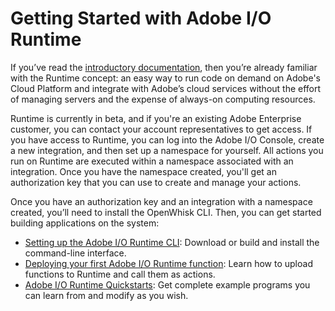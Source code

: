 # Getting Started with Adobe I/O Runtime

If you&rsquo;ve read the [introductory documentation](about.md "About Adobe I/O Runtime"), then you&rsquo;re already familiar with the Runtime concept: an easy way to run code on demand on Adobe's Cloud Platform and integrate with Adobe&rsquo;s cloud services without the effort of managing servers and the expense of always-on computing resources.  

Runtime is currently in beta, and if you're an existing Adobe Enterprise customer, you can contact your account representatives to get access. If you have access to Runtime, you can log into the Adobe I/O Console, create a new integration, and then set up a namespace for yourself. All actions you run on Runtime are executed within a namespace associated with an integration. Once you have the namespace created, you'll get an authorization key that you can use to create and manage your actions.

Once you have an authorization key and an integration with a namespace created, you&rsquo;ll need to install the OpenWhisk CLI. Then, you can get started building applications on the system:

* [Setting up the Adobe I/O Runtime CLI](gettingstarted/setup.md "Adobe I/O Runtime setup"): Download or build and install the command-line interface.
* [Deploying your first Adobe I/O Runtime function](gettingstarted/deploy "Deploying your first function"): Learn how to upload functions to Runtime and call them as actions.
* [Adobe I/O Runtime Quickstarts](gettingstarted/quickstarts "Quickstarts"): Get complete example programs you can learn from and modify as you wish.